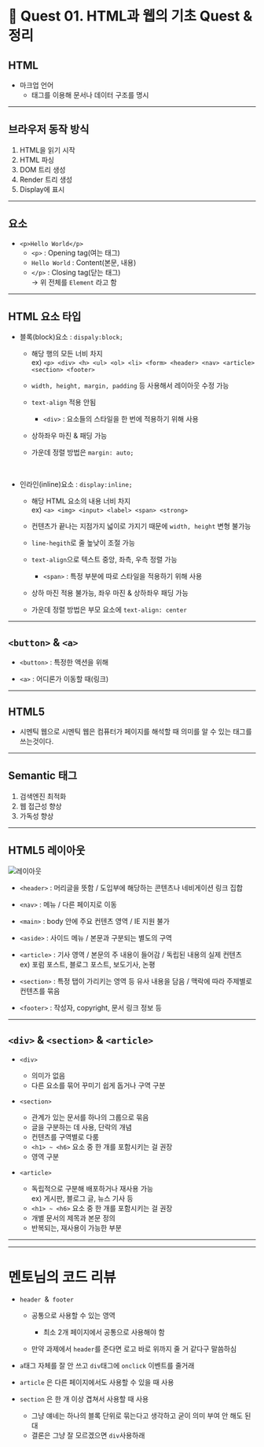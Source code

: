 # 📖 Quest 01. HTML과 웹의 기초 Quest & 정리


## HTML

- 마크업 언어
    - 태그를 이용해 문서나 데이터 구조를 명시

---

## 브라우저 동작 방식
1. HTML을 읽기 시작
2. HTML 파싱
3. DOM 트리 생성
4. Render 트리 생성
5. Display에 표시

---

## 요소

- `<p>Hello World</p>`
    - `<p>` : Opening tag(여는 태그)
    - `Hello World` : Content(본문, 내용)
    - `</p>` : Closing tag(닫는 태그)  
    -> 위 전체를 `Element` 라고 함

---

## HTML 요소 타입
- 블록(block)요소 : `dispaly:block;`

    - 해당 행의 모든 너비 차지  
    ex) `<p> <div> <h> <ul> <ol> <li> <form> <header> <nav> <article> <section> <footer>`

    - `width, height, margin, padding` 등 사용해서 레이아웃 수정 가능

    - `text-align` 적용 안됨

        - `<div>` : 요소들의 스타일을 한 번에 적용하기 위해 사용
    
    - 상하좌우 마진 & 패딩 가능

    - 가운데 정렬 방법은 `margin: auto;`

<br>


- 인라인(inline)요소 : `display:inline;`

    - 해당 HTML 요소의 내용 너비 차지  
    ex) `<a> <img> <input> <label> <span> <strong>`

    - 컨텐츠가 끝나는 지점가지 넓이로 가지기 때문에 `width, height` 변형 불가능

    - `line-hegith`로 줄 높낮이 조절 가능

    - `text-align`으로 텍스트 중앙, 좌측, 우측 정렬 가능

        - `<span>` : 특정 부분에 따로 스타일을 적용하기 위해 사용

    - 상하 마진 적용 불가능, 좌우 마진 & 상하좌우 패딩 가능

    - 가운데 정렬 방법은 부모 요소에 `text-align: center`

---


## `<button>` & `<a>`

- `<button>` : 특정한 액션을 위해

- `<a>` : 어디론가 이동할 때(링크)

---

## HTML5

- 시멘틱 웹으로 시멘틱 웹은 컴퓨터가 페이지를 해석할 때 의미를 알 수 있는 태그를 쓰는것이다.

---

## Semantic 태그

1. 검색엔진 최적화
2. 웹 접근성 향상
3. 가독성 향상

---

## HTML5 레이아웃

![레이아웃](https://user-images.githubusercontent.com/91482127/197688974-77cab613-7be0-4c41-9cc0-043f49288d6f.png)


- `<header>` : 머리글을 뜻함 / 도입부에 해당하는 콘텐츠나 네비게이션 링크 집합

- `<nav>` : 메뉴 / 다른 페이지로 이동

- `<main>` : body 안에 주요 컨텐츠 영역 / IE 지원 불가

- `<aside>` : 사이드 메뉴 / 본문과 구분되는 별도의 구역

- `<article>` : 기사 영역 / 본문의 주 내용이 들어감 / 독립된 내용의 실제 컨텐츠  
ex) 포럼 포스트, 블로그 포스트, 보도기사, 논평

- `<section>` : 특정 탭이 가리키는 영역 등 유사 내용을 담음 / 맥락에 따라 주제별로 컨텐츠를 묶음

- `<footer>` : 작성자, copyright, 문서 링크 정보 등

---

## `<div>` & `<section>` & `<article>`

- `<div>` 
    - 의미가 없음
    - 다른 요소를 묶어 꾸미기 쉽게 돕거나 구역 구분

- `<section>`
    - 관계가 있는 문서를 하나의 그룹으로 묶음
    - 글을 구분하는 데 사용, 단락의 개념
    - 컨텐츠를 구역별로 다룸
    - `<h1> ~ <h6>` 요소 중 한 개를 포함시키는 걸 권장
    - 영역 구분

- `<article>`
    - 독립적으로 구분해 배포하거나 재사용 가능  
    ex) 게시판, 블로그 글, 뉴스 기사 등
    - `<h1> ~ <h6>` 요소 중 한 개를 포함시키는 걸 권장
    - 개별 문서의 제목과 본문 정의
    - 반복되는, 재사용이 가능한 부분

---
---
# 멘토님의 코드 리뷰

- `header `&` footer`
    - 공통으로 사용할 수 있는 영역
        - 최소 2개 페이지에서 공통으로 사용해야 함

    - 만약 과제에서 `header`를 준다면 로고 바로 위까지 줄 거 같다구 말씀하심

- `a`태그 자체를 잘 안 쓰고 `div`태그에 `onclick` 이벤트를 줄거래

- `article` 은 다른 페이지에서도 사용할 수 있을 때 사용
- `section` 은 한 개 이상 겹쳐서 사용할 때 사용
    - 그냥 얘네는 하나의 블록 단위로 묶는다고 생각하고 굳이 의미 부여 안 해도 된대
    - 결론은 그냥 잘 모르겠으면 `div`사용하래

